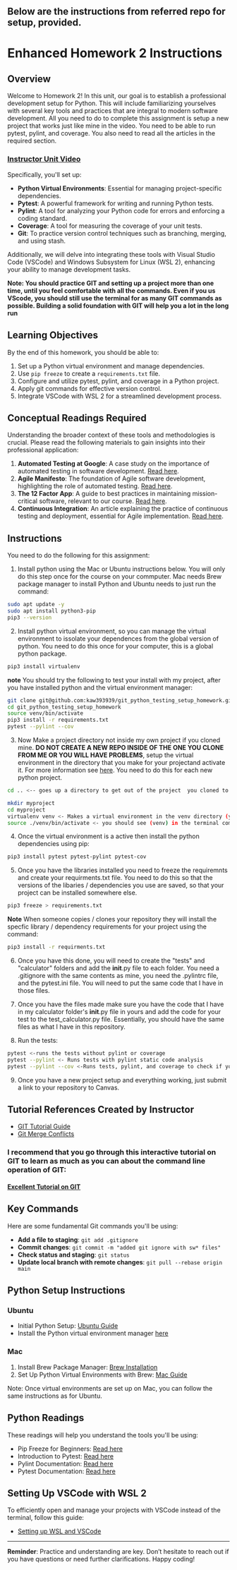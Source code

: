 ## Below are the instructions from referred repo for setup, provided.
# Enhanced Homework 2 Instructions

## Overview

Welcome to Homework 2! In this unit, our goal is to establish a professional development setup for Python. This will include familiarizing yourselves with several key tools and practices that are integral to modern software development. All you need to do to complete this assignment is setup a new project that works just like mine in the video.  You need to be able to run pytest, pylint, and coverage.  You also need to read all the articles in the required section.



### [Instructor Unit Video](https://youtu.be/HElKd45vVjk)
Specifically, you'll set up:

- **Python Virtual Environments**: Essential for managing project-specific dependencies.
- **Pytest**: A powerful framework for writing and running Python tests.
- **Pylint**: A tool for analyzing your Python code for errors and enforcing a coding standard.
- **Coverage**: A tool for measuring the coverage of your unit tests.
- **Git**: To practice version control techniques such as branching, merging, and using stash.

Additionally, we will delve into integrating these tools with Visual Studio Code (VSCode) and Windows Subsystem for Linux (WSL 2), enhancing your ability to manage development tasks.

**Note: You should practice GIT and setting up a project more than one time, until you feel comfortable with all the commands.  Even if you us VScode, you should still use the terminal for as many GIT commands as possible.  Building a solid foundation with GIT will help you a lot in the long run**

## Learning Objectives

By the end of this homework, you should be able to:

1. Set up a Python virtual environment and manage dependencies.
2. Use `pip freeze` to create a `requirements.txt` file.
3. Configure and utilize pytest, pylint, and coverage in a Python project.
4. Apply git commands for effective version control.
5. Integrate VSCode with WSL 2 for a streamlined development process.

## Conceptual Readings Required

Understanding the broader context of these tools and methodologies is crucial. Please read the following materials to gain insights into their professional application:

1. **Automated Testing at Google**: A case study on the importance of automated testing in software development. [Read here](https://itrevolution.com/articles/case-study-automated-testing-google/).
2. **Agile Manifesto**: The foundation of Agile software development, highlighting the role of automated testing. [Read here](https://agilemanifesto.org/principles.html).
3. **The 12 Factor App**: A guide to best practices in maintaining mission-critical software, relevant to our course. [Read here](https://12factor.net/).
4. **Continuous Integration**: An article explaining the practice of continuous testing and deployment, essential for Agile implementation. [Read here](https://martinfowler.com/articles/continuousIntegration.html).

## Instructions 
You need to do the following for this assignment:

1.  Install python using the Mac or Ubuntu instructions below.  You will only do this step once for the course on your commputer.   Mac needs Brew package manager to install Python and Ubuntu needs to just run the command:

```bash
sudo apt update -y
sudo apt install python3-pip
pip3 --version 
```

2. Install python virtual environment, so you can manage the virtual environment to issolate your dependences from the global version of python.  You need to do this once for your computer, this is a global python package.
```bash
pip3 install virtualenv
```
**note** You should try the following to test your install with my project, after you have installed python and the virtual environment manager:
```bash
git clone git@github.com:kaw393939/git_python_testing_setup_homework.git
cd git_python_testing_setup_homework
source venv/bin/activate
pip3 install -r requirements.txt
pytest --pylint --cov
```

3. Now Make a project directory not inside my own project if you cloned mine. **DO NOT CREATE A NEW REPO INSIDE OF THE ONE YOU CLONE FROM ME OR YOU WILL HAVE PROBLEMS**, setup the virtual environment in the directory that you make for your projectand activate it.  For more information see [here](https://www.geeksforgeeks.org/python-virtual-environment/).  You need to do this for each new python project.

```bash
cd .. <-- goes up a directory to get out of the project  you cloned to test your install of python.  Make sure you do a pwd to see where your going to make your project from scratch.

mkdir myproject
cd myproject
virtualenv venv <- Makes a virtual environment in the venv directory (you can make this any directory but you will have to remember it to activate it correctlty)
source ./venv/bin/activate <- you should see (venv) in the terminal command line to indicate that the venv environment of your project is activated
```
4.  Once the virtual environment is a active then install the python dependencies using pip:
```bash
pip3 install pytest pytest-pylint pytest-cov

```

5. Once you have the libraries installed you need to freeze the requiremnts and create your requirments.txt file.  You need to do this so that the versions of the libaries / dependencies you use are saved, so that your project can be installed somewhere else.

```bash
pip3 freeze > requirements.txt

```

**Note** When someone copies / clones your repository they will install the specfic library / dependency requirements for your  project using the command: 

```bash 
pip3 install -r requirments.txt
```

6.  Once you have this done, you will need to create the "tests" and "calculator" folders and add the __init__.py file to each folder.  You need a .gitignore with the same contents as mine, you need the .pylintrc file, and the pytest.ini file.  You will need to put the same code that I have in those files.

7.  Once you have the files made make sure you have the code that I have in my calculator folder's __init__.py file in yours and add the code for your test to the test_calculator.py file.  Essentially, you should have the same files as what I have in this repository.

8.  Run the tests:

```bash
pytest <-runs the tests without pylint or coverage
pytest --pylint <- Runs tests with pylint static code analysis
pytest --pylint --cov <-Runs tests, pylint, and coverage to check if you have all your code tested.

```
9.  Once you have a new project setup and everything working, just submit a link to your repository to Canvas.

## Tutorial References Created by Instructor

- [GIT Tutorial Guide](gitguide.md)
- [Git Merge Conflicts](merge_conflicts.md)

### I recommend that you go through this interactive tutorial on GIT to learn as much as you can about the command line operation of GIT:

#### [Excellent Tutorial on GIT](https://learngitbranching.js.org/?locale=en_US)

## Key Commands

Here are some fundamental Git commands you'll be using:

- **Add a file to staging**: `git add .gitignore`
- **Commit changes**: `git commit -m "added git ignore with sw* files"`
- **Check status and staging**: `git status`
- **Update local branch with remote changes**: `git pull --rebase origin main`

## Python Setup Instructions

### Ubuntu

- Initial Python Setup: [Ubuntu Guide](https://www.redswitches.com/blog/install-python-pip-on-ubuntu/)
- Install the Python virtual environment manager [here](https://www.geeksforgeeks.org/python-virtual-environment/)

### Mac

1. Install Brew Package Manager: [Brew Installation](https://brew.sh/)
2. Set Up Python Virtual Environments with Brew: [Mac Guide](https://gist.github.com/pandafulmanda/730a9355e088a9970b18275cb9eadef3)

Note: Once virtual environments are set up on Mac, you can follow the same instructions as for Ubuntu.

## Python Readings

These readings will help you understand the tools you'll be using:

- Pip Freeze for Beginners: [Read here](https://dev.to/eskabore/pip-freeze-requirementstxt-a-beginners-guide-5e2m)
- Introduction to Pytest: [Read here](https://realpython.com/pytest-python-testing/)
- Pylint Documentation: [Read here](https://pylint.pycqa.org/en/v3.0.3/index.html)
- Pytest Documentation: [Read here](https://docs.pytest.org/en/7.4.x/)

## Setting Up VSCode with WSL 2

To efficiently open and manage your projects with VSCode instead of the terminal, follow this guide:

- [Setting up WSL and VSCode](https://youtu.be/XY6lTlIW_hM)

---

**Reminder**: Practice and understanding are key. Don’t hesitate to reach out if you have questions or need further clarifications. Happy coding!
